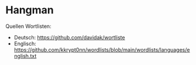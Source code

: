 # Hangman

Quellen Wortlisten:

- Deutsch: https://github.com/davidak/wortliste
- Englisch: https://github.com/kkrypt0nn/wordlists/blob/main/wordlists/languages/english.txt
